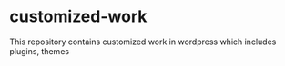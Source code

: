 # customized-work
This repository contains customized work in wordpress which includes plugins, themes
